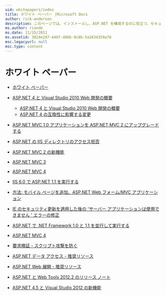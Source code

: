 ```yaml
---
uid: whitepapers/index
title: ホワイト ペーパー |Microsoft Docs
author: rick-anderson
description: このページでは、インストールし、ASP.NET を構成するのに役立つ、セキュリティで保護された、高速で柔軟な ASP.NET アプリケーションを作成することを支援するために、ホワイト ペーパーを紹介します。
ms.author: riande
ms.date: 11/15/2011
ms.assetid: 3824e2d7-446f-406b-9c8b-5a1634359a78
msc.legacyurl: null
msc.type: content
---
```

<a name="whitepapers"></a>ホワイト ペーパー
====================
- [ホワイト ペーパー](overview.md)
- [ASP.NET 4 と Visual Studio 2010 Web 開発の概要](aspnet4/index.md)

    - [ASP.NET 4 と Visual Studio 2010 Web 開発の概要](aspnet4/overview.md)
    - [ASP.NET 4 の互換性に影響する変更](aspnet4/breaking-changes.md)
- [ASP.NET MVC 1.0 アプリケーションを ASP.NET MVC 2 にアップグレードする](aspnet-mvc2-upgrade-notes.md)
- [ASP.NET の IIS ディレクトリのアクセス拒否](denied-access-to-iis-directories.md)
- [ASP.NET MVC 2 の新機能](what-is-new-in-aspnet-mvc.md)
- [ASP.NET MVC 3](mvc3-release-notes.md)
- [ASP.NET MVC 4](mvc4-beta-release-notes.md)
- [IIS 6.0 で ASP.NET 1.1 を実行する](aspnet-and-iis6.md)
- [方法: モバイル ページを追加、ASP.NET Web フォーム/MVC アプリケーション](add-mobile-pages-to-your-aspnet-web-forms-mvc-application.md)
- [IE のセキュリティ更新を適用した後の 'サーバー アプリケーションは使用できません ' エラーの修正](ms03-32-issue.md)
- [ASP.NET で .NET Framework 1.0 と 1.1 を並行して実行する](side-by-side-with-10.md)
- [ASP.NET MVC 4](mvc4-release-notes.md)
- [要求検証 - スクリプト攻撃を防ぐ](request-validation.md)
- [ASP.NET データ アクセス - 推奨リソース](aspnet-data-access-content-map.md)
- [ASP.NET Web 展開 - 推奨リソース](aspnet-web-deployment-content-map.md)
- [ASP.NET と Web Tools 2012.2 のリリース ノート](aspnet-and-web-tools-20122-release-notes.md)
- [ASP.NET 4.5 と Visual Studio 2012 の新機能](whats-new-in-aspnet-45-and-visual-studio-2012.md)
